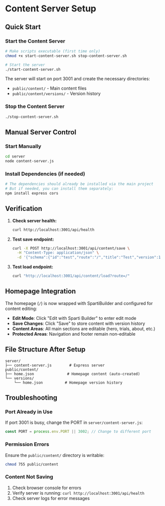 # Content Server Setup

## Quick Start

### Start the Content Server
```bash
# Make scripts executable (first time only)
chmod +x start-content-server.sh stop-content-server.sh

# Start the server
./start-content-server.sh
```

The server will start on port 3001 and create the necessary directories:
- `public/content/` - Main content files
- `public/content/versions/` - Version history

### Stop the Content Server
```bash
./stop-content-server.sh
```

## Manual Server Control

### Start Manually
```bash
cd server
node content-server.js
```

### Install Dependencies (if needed)
```bash
# The dependencies should already be installed via the main project
# But if needed, you can install them separately:
npm install express cors
```

## Verification

1. **Check server health:**
   ```bash
   curl http://localhost:3001/api/health
   ```

2. **Test save endpoint:**
   ```bash
   curl -X POST http://localhost:3001/api/content/save \
     -H "Content-Type: application/json" \
     -d '{"schema":{"id":"test","route":"/","title":"Test","version":1,"sections":[],"metadata":{"createdAt":"2024-01-01T00:00:00Z","updatedAt":"2024-01-01T00:00:00Z"}}}'
   ```

3. **Test load endpoint:**
   ```bash
   curl "http://localhost:3001/api/content/load?route=/"
   ```

## Homepage Integration

The homepage (`/`) is now wrapped with SpartiBuilder and configured for content editing:

- **Edit Mode**: Click "Edit with Sparti Builder" to enter edit mode
- **Save Changes**: Click "Save" to store content with version history
- **Content Areas**: All main sections are editable (hero, trials, about, etc.)
- **Protected Areas**: Navigation and footer remain non-editable

## File Structure After Setup

```
server/
├── content-server.js        # Express server
public/content/
├── home.json               # Homepage content (auto-created)
└── versions/
    └── home.json          # Homepage version history
```

## Troubleshooting

### Port Already in Use
If port 3001 is busy, change the PORT in `server/content-server.js`:
```javascript
const PORT = process.env.PORT || 3002; // Change to different port
```

### Permission Errors
Ensure the `public/content/` directory is writable:
```bash
chmod 755 public/content
```

### Content Not Saving
1. Check browser console for errors
2. Verify server is running: `curl http://localhost:3001/api/health`
3. Check server logs for error messages